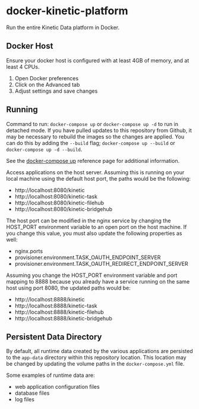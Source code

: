 # docker-kinetic-platform

Run the entire Kinetic Data platform in Docker.

## Docker Host

Ensure your docker host is configured with at least 4GB of memory, and at least 4 CPUs.

1.  Open Docker preferences
2.  Click on the Advanced tab
3.  Adjust settings and save changes

## Running

Command to run: `docker-compose up` or `docker-compose up -d` to run in detached mode. If you have pulled updates to this repository from Github, it may be necessary to rebuild the images so the changes are applied. You can do this by adding the `--build` flag; `docker-compose up --build` or `docker-compose up -d --build`.

See the [docker-compose up](https://docs.docker.com/compose/reference/up/) reference page for additional information.

Access applications on the host server. Assuming this is running on your local machine using the default host port, the paths would be the following:

* http://localhost:8080/kinetic
* http://localhost:8080/kinetic-task
* http://localhost:8080/kinetic-filehub
* http://localhost:8080/kinetic-bridgehub

The host port can be modified in the nginx service by changing the HOST_PORT environment variable to an open port on the host machine. If you change this value, you must also update the following properties as well:

* nginx.ports
* provisioner.environment.TASK_OAUTH_ENDPOINT_SERVER
* provisioner.environment.TASK_OAUTH_REDIRECT_ENDPOINT_SERVER

Assuming you change the HOST_PORT environment variable and port mapping to 8888 because you already have a service running on the same host using port 8080, the updated paths would be:

* http://localhost:8888/kinetic
* http://localhost:8888/kinetic-task
* http://localhost:8888/kinetic-filehub
* http://localhost:8888/kinetic-bridgehub

## Persistent Data Directory

By default, all runtime data created by the various applications are persisted to the `app-data` directory within this repository location. This location may be changed by updating the volume paths in the `docker-compose.yml` file.

Some examples of runtime data are:

* web application configuration files
* database files
* log files
